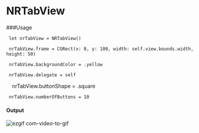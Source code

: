 # NRTabView




###Usage

     let nrTabView = NRTabView()

     nrTabView.frame = CGRect(x: 0, y: 100, width: self.view.bounds.width, height: 50)
     
     nrTabView.backgroundColor = .yellow
     
     nrTabView.delegate = self
     
     nrTabView.buttonShape = .square
     
     nrTabView.numberOfButtons = 10 



#### Output

![ezgif com-video-to-gif](https://user-images.githubusercontent.com/28722125/32489228-5e78432a-c3d7-11e7-83d9-6524472ef8ec.gif)

